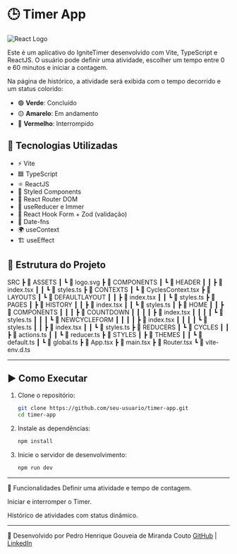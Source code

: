 # 🕒 Timer App

![React Logo](https://upload.wikimedia.org/wikipedia/commons/a/a7/React-icon.svg)

Este é um aplicativo do IgniteTimer desenvolvido com Vite, TypeScript e ReactJS. O usuário pode definir uma atividade, escolher um tempo entre 0 e 60 minutos e iniciar a contagem.  

Na página de histórico, a atividade será exibida com o tempo decorrido e um status colorido:
- 🟢 **Verde**: Concluído
- 🟡 **Amarelo**: Em andamento
- 🔴 **Vermelho**: Interrompido

## 🚀 Tecnologias Utilizadas

- ⚡ Vite
- 🟦 TypeScript
- ⚛️ ReactJS
- 💅 Styled Components
- 📍 React Router DOM
- 🔄 useReducer e Immer
- 📜 React Hook Form + Zod (validação)
- 📆 Date-fns
- 🌍 useContext
- 🏗 useEffect

## 📂 Estrutura do Projeto
SRC ┣ 📂 ASSETS ┃ ┗ 📜 logo.svg ┣ 📂 COMPONENTS ┃ ┗ 📂 HEADER ┃ ┃ ┣ 📜 index.tsx ┃ ┃ ┗ 📜 styles.ts ┣ 📂 CONTEXTS ┃ ┗ 📜 CyclesContext.tsx ┣ 📂 LAYOUTS ┃ ┗ 📂 DEFAULTLAYOUT ┃ ┃ ┣ 📜 index.tsx ┃ ┃ ┗ 📜 styles.ts ┣ 📂 PAGES ┃ ┣ 📂 HISTORY ┃ ┃ ┣ 📜 index.tsx ┃ ┃ ┗ 📜 styles.ts ┃ ┣ 📂 HOME ┃ ┃ ┣ 📂 COMPONENTS ┃ ┃ ┃ ┣ 📂 COUNTDOWN ┃ ┃ ┃ ┃ ┣ 📜 index.tsx ┃ ┃ ┃ ┃ ┗ 📜 styles.ts ┃ ┃ ┃ ┗ 📂 NEWCYCLEFORM ┃ ┃ ┃ ┃ ┣ 📜 index.tsx ┃ ┃ ┃ ┃ ┗ 📜 styles.ts ┃ ┃ ┣ 📜 index.tsx ┃ ┃ ┗ 📜 styles.ts ┣ 📂 REDUCERS ┃ ┗ 📂 CYCLES ┃ ┃ ┣ 📜 actions.ts ┃ ┃ ┗ 📜 reducer.ts ┣ 📂 STYLES ┃ ┣ 📂 THEMES ┃ ┃ ┗ 📜 default.ts ┃ ┗ 📜 global.ts ┣ 📜 App.tsx ┣ 📜 main.tsx ┣ 📜 Router.tsx ┗ 📜 vite-env.d.ts

---

## ▶️ Como Executar

1. Clone o repositório:
   ```sh
   git clone https://github.com/seu-usuario/timer-app.git
   cd timer-app

2. Instale as dependências:
    ```sh
    npm install

3. Inicie o servidor de desenvolvimento:
    ```sh
    npm run dev

---

📌 Funcionalidades
Definir uma atividade e tempo de contagem.

Iniciar e interromper o Timer.

Histórico de atividades com status dinâmico.

---

🚀 Desenvolvido por Pedro Henrique Gouveia de Miranda Couto
[GitHub](https://github.com/PedroGouveia77) | [LinkedIn](https://www.linkedin.com/in/pedro-henrique-gouveia-590097257/)